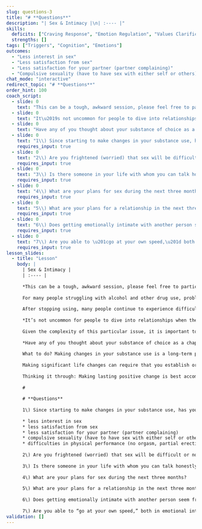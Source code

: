 ```yaml
---
slug: questions-3
title: "# **Questions**"
description: "| Sex & Intimacy |\n| :---- |"
skills:
  deficits: ["Craving Response", "Emotion Regulation", "Values Clarification", "Mindfulness"]
  strengths: []
tags: ["Triggers", "Cognition", "Emotions"]
outcomes:
  - "Less interest in sex"
  - "Less satisfaction from sex"
  - "Less satisfaction for your partner (partner complaining)"
  - "Compulsive sexuality (have to have sex with either self or others)"
chat_mode: "interactive"
redirect_topic: "# **Questions**"
order_hint: 100
coach_script:
  - slide: 0
    text: "This can be a tough, awkward session, please feel free to participate as little or much as you want.  We do this session because this topic is such as huge trigger for people.  And it\u2019s a trigger that many people underestimate.  Many just want this part of their life to return to normal and it often does not work that way.  Let\u2019s see how you all do with this topic\u2026"
  - slide: 0
    text: "It\u2019s not uncommon for people to dive into relationships when they try to stop using substances.  New relationships can initially be just as stimulating and distracting as substance use.  The problem however, is that they can also create lots of emotional upset and upheaval and lead to a return to use.  It\u2019s why we want you to think about all sides of this issue."
  - slide: 0
    text: "Have any of you thought about your substance of choice as a chaperone?  We use this word because many people underestimate the fact that substances create a space between you and another person.  It\u2019s a little buffer to intimacy and you may really notice its absence.  Many people describe feeling overwhelmed with feeling vulnerable of exposed when they try to connect intimately or sexually with another person sober."
  - slide: 0
    text: "1\\) Since starting to make changes in your substance use, has your sex life been affected in any of the following ways?"
    requires_input: true
  - slide: 0
    text: "2\\) Are you frightened (worried) that sex will be difficult or not much fun without alcohol and other drugs?"
    requires_input: true
  - slide: 0
    text: "3\\) Is there someone in your life with whom you can talk honestly about these issues?"
    requires_input: true
  - slide: 0
    text: "4\\) What are your plans for sex during the next three months?"
    requires_input: true
  - slide: 0
    text: "5\\) What are your plans for a relationship in the next three months?"
    requires_input: true
  - slide: 0
    text: "6\\) Does getting emotionally intimate with another person seem frightening to you at this point? In what ways?"
    requires_input: true
  - slide: 0
    text: "7\\) Are you able to \u201cgo at your own speed,\u201d both in emotional intimacy and in sex?"
    requires_input: true
lesson_slides:
  - title: "Lesson"
    body: |
      | Sex & Intimacy |
      | :---- |
      
      *This can be a tough, awkward session, please feel free to participate as little or much as you want.  We do this session because this topic is such as huge trigger for people.  And it’s a trigger that many people underestimate.  Many just want this part of their life to return to normal and it often does not work that way.  Let’s see how you all do with this topic…*
      
      For many people struggling with alcohol and other drug use, problems with sexuality are often part of the picture. While alcohol or other drugs may have increased sexual confidence, sexual feelings, and performance, this effect usually wears off in the later stages of use. Sexual problems at these later stages are different for different people. Some people are unable to have sexual relations due to their use, while others are unable to have sex without using. For many, sex has either become nonexistent, only associated with use, or compulsive in its own right.
      
      After stopping using, many people continue to experience difficulties with sex as well as intimacy. While these problems may have felt like sexual problems during use, what often emerges after a period of sobriety from substances is a tremendous sense of vulnerability in being either sexually **or** emotionally intimate. For some, this results in anxiety, fearfulness and withdrawal, while others begin a pattern of compulsive sex or relationship-making.
      
      *It’s not uncommon for people to dive into relationships when they try to stop using substances.  New relationships can initially be just as stimulating and distracting as substance use.  The problem however, is that they can also create lots of emotional upset and upheaval and lead to a return to use.  It’s why we want you to think about all sides of this issue.*
      
      Given the complexity of this particular issue, it is important to be **AWARE** that these patterns and responses are normal reactions to a huge change in your life. For many people, drinking or getting high served a very specific function in the area of sex and intimacy: it reduced anxiety and allowed them to feel relaxed, brave, confident and sexual. For others, getting high was what it took to just plain be able to tolerate sex. When you make a decision not to use substances, you are also making a big change in the way you are sexual and intimate. *You are making a decision to be intimate with another person without a chemical chaperone*. At the very least, this is a big change.  For some, however, it can be terrifying, to the point that it feels impossible to tolerate this intimacy.
      
      *Have any of you thought about your substance of choice as a chaperone?  We use this word because many people underestimate the fact that substances create a space between you and another person.  It’s a little buffer to intimacy and you may really notice its absence.  Many people describe feeling overwhelmed with feeling vulnerable of exposed when they try to connect intimately or sexually with another person sober.*
      
      What to do? Making changes in your substance use is a long-term process, and is one that involves changes in many areas of your life, including your sex life. The 12-Step programs often suggest staying out of new relationships for the first year of this major life change. Why? Partly out of a healthy respect for how difficult and disruptive it can be to manage an intimate relationship in this new “skin.” Deciding whether or not to address your sex life or pursue intimate relationship is just one of the many decisions you will have to make in the process of change.  
      
      Making significant life changes can require that you establish or re-establish intimacy with the important people in your life. For many, it is important to set the goal of having a meaningful and satisfying sex life. What seems important at this moment in time, however, is to go at a pace that seems manageable.  Keep in mind that when it comes to relationships, getting a feel for this pace can be very difficult to do without some major upheavals. Relationships and sex can seem very alluring when you are trying to reduce or give up your “relationship” with alcohol and/or drugs.  We strongly encourage you to walk rather than run in this area for now, and to trust that it will get better in time. 
      
      Thinking it through: Making lasting positive change is best accomplished when you can get emotional support in your life for these changes. This is not only a “nice” idea, but also one that is supported by research findings in this area. The trick can be to begin to understand for ***yourself*** and for ***your life*** what emotional support and closeness mean to you. 
      
      # 
      
      # **Questions**
      
      1\) Since starting to make changes in your substance use, has your sex life been affected in any of the following ways?
      
      * less interest in sex  
      * less satisfaction from sex  
      * less satisfaction for your partner (partner complaining)  
      * compulsive sexuality (have to have sex with either self or others)  
      * difficulties in physical performance (no orgasm, partial erection, lack of feeling)
      
      2\) Are you frightened (worried) that sex will be difficult or not much fun without alcohol and other drugs?
      
      3\) Is there someone in your life with whom you can talk honestly about these issues?
      
      4\) What are your plans for sex during the next three months?
      
      5\) What are your plans for a relationship in the next three months?
      
      6\) Does getting emotionally intimate with another person seem frightening to you at this point? In what ways?
      
      7\) Are you able to “go at your own speed,” both in emotional intimacy and in sex?
validation: []
---
```

